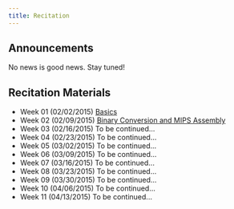 ```yaml
---
title: Recitation
---
```

## Announcements
No news is good news. Stay tuned!

## Recitation Materials
- Week 01 (02/02/2015) [Basics](https://www.dropbox.com/s/ogsyih5ogj60p9b/slides.pdf?dl=0)
- Week 02 (02/09/2015) [Binary Conversion and MIPS Assembly](https://www.dropbox.com/s/m6zn486l253ysbi/slides.pdf?dl=0)
- Week 03 (02/16/2015) To be continued...
- Week 04 (02/23/2015) To be continued...
- Week 05 (03/02/2015) To be continued...
- Week 06 (03/09/2015) To be continued...
- Week 07 (03/16/2015) To be continued...
- Week 08 (03/23/2015) To be continued...
- Week 09 (03/30/2015) To be continued...
- Week 10 (04/06/2015) To be continued...
- Week 11 (04/13/2015) To be continued...
